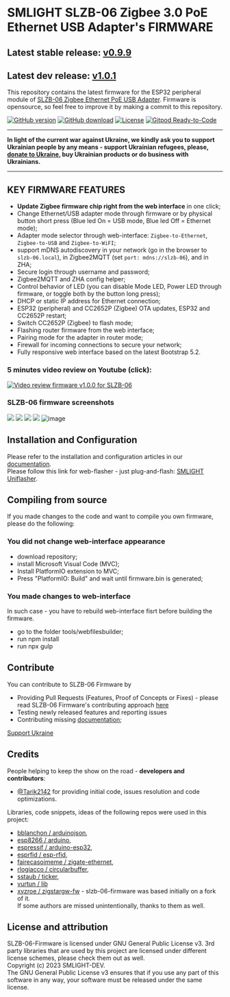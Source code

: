# SMLIGHT SLZB-06 Zigbee 3.0 PoE Ethernet USB Adapter's FIRMWARE
## Latest stable release: [v0.9.9](https://github.com/smlight-dev/slzb-06-firmware/releases/tag/v0.9.9)
## Latest dev release: [v1.0.1](https://github.com/smlight-dev/slzb-06-firmware/releases/tag/v1.0.1-dev)


This repository contains the latest firmware for the ESP32 peripheral module of [SLZB-06 Zigbee Ethernet PoE USB Adapter](https://smlight.tech/product/slzb-06). Firmware is opensource, so feel free to improve it by making a commit to this repository. 

[![GitHub version](https://img.shields.io/github/release/smlight-dev/slzb-06-firmware.svg)](https://github.com/smlight-dev/slzb-06-firmware/releases)
[![GitHub download](https://img.shields.io/github/downloads/smlight-dev/slzb-06-firmware/total.svg)](https://github.com/smlight-dev/slzb-06-firmware/releases/latest)
[![License](https://img.shields.io/github/license/smlight-dev/slzb-06-firmware.svg)](LICENSE.txt)
[![Gitpod Ready-to-Code](https://img.shields.io/badge/Gitpod-Ready--to--Code-blue?logo=gitpod)](https://github.com/smlight-dev/slzb-06-firmware)

<hr></hr>

**In light of the current war against Ukraine, we kindly ask you to support Ukrainian people by any means - support Ukrainian refugees, please, [donate to Ukraine](https://bank.gov.ua/en/news/all/natsionalniy-bank-vidkriv-spetsrahunok-dlya-zboru-koshtiv-na-potrebi-armiyi), buy Ukrainian products or do business with Ukrainians.**

<hr></hr>



## KEY FIRMWARE FEATURES
- **Update Zigbee firmware chip right from the web interface** in one click;
- Change Ethernet/USB adapter mode through firmware or by physical button short press (Blue led On = USB mode, Blue led Off = Ethernet mode);
- Adapter mode selector through web-interface: `Zigbee-to-Ethernet`, `Zigbee-to-USB` and `Zigbee-to-WiFI`;
- support mDNS autodiscovery in your network (go in the browser to `slzb-06.local`), in Zigbee2MQTT (set `port: mdns://slzb-06`), and in ZHA;
- Secure login through username and password;
- Zigbee2MQTT and ZHA config helper;
- Control behavior of LED (you can disable Mode LED, Power LED through firmware, or toggle both by the button long press);
- DHCP or static IP address for Ethernet connection;
- ESP32 (peripheral) and CC2652P (Zigbee) OTA updates, ESP32  and CC2652P restart;
- Switch CC2652P (Zigbee) to flash mode;
- Flashing router firmware from the web interface;
- Pairing mode for the adapter in router mode;
- Firewall for incoming connections to secure your network;
- Fully responsive web interface based on the latest Bootstrap 5.2.

### 5 minutes video review on Youtube (click):

[![Video review firmware v1.0.0 for SLZB-06](https://github.com/smlight-dev/slzb-06-firmware/blob/main/img/title.jpg)](https://www.youtube.com/watch?v=ps-x_-CQXp0)

### SLZB-06 firmware screenshots
![](https://github.com/smlight-dev/slzb-06-firmware/blob/main/img/0.9.8_1.png)
![](https://github.com/smlight-dev/slzb-06-firmware/blob/main/img/0.9.8_2.png)
![](https://github.com/smlight-dev/slzb-06-firmware/blob/main/img/0.9.8_3.png)
![](https://github.com/smlight-dev/slzb-06-firmware/blob/main/img/0.9.8_4.png)
![image](https://user-images.githubusercontent.com/31830530/230929441-cbba10c7-0f5f-4b3c-aec1-0d66dd088d49.png)

## Installation and Configuration
Please refer to the installation and configuration articles in our [documentation](https://smlight.tech/manual/slzb-06/).  
Please follow this link for web-flasher - just plug-and-flash: [SMLIGHT Uniflasher](https://smlight.tech/manual/slzb-06/flasher/).

## Compiling from source

If you made changes to the code and want to compile you own firmware, please do the following:

### You did not change web-interface appearance
- download repository;
- install Microsoft Visual Code (MVC);
- Install PlatformIO extension to MVC;
- Press "PlatformIO: Build" and wait until firmware.bin is generated;

### You made changes to web-interface

In such case - you have to rebuild web-interface fisrt before building the firmware.
- go to the folder tools/webfilesbuilder;
- run npm install
- run npx gulp


## Contribute

You can contribute to SLZB-06 Firmware by
- Providing Pull Requests (Features, Proof of Concepts or Fixes) - please read SLZB-06 Firmware's contributing approach [here](CONTRIBUTING.md)
- Testing newly released features and reporting issues
- Contributing missing [documentation](https://github.com/smlight-dev/slzb-06-manual);

[Support Ukraine](https://bank.gov.ua/en/news/all/natsionalniy-bank-vidkriv-spetsrahunok-dlya-zboru-koshtiv-na-potrebi-armiyi)


## Credits

People helping to keep the show on the road - **developers and contributors**:
- [@Tarik2142](https://github.com/Tarik2142) for providing initial code, issues resolution and code optimizations.  

Libraries, code snippets, ideas of the following repos were used in this project: 
- [bblanchon / arduinojson](https://github.com/bblanchon/ArduinoJson), 
- [esp8266 / arduino](https://github.com/esp8266/Arduino), 
- [espressif / arduino-esp32](https://github.com/espressif/arduino-esp32), 
- [esprfid / esp-rfid](https://github.com/esprfid/esp-rfid), 
- [fairecasoimeme / zigate-ethernet](https://github.com/fairecasoimeme/ZiGate-Ethernet), 
- [rlogiacco / circularbuffer](https://github.com/rlogiacco/CircularBuffer), 
- [sstaub / ticker](https://github.com/sstaub/Ticker), 
- [vurtun / lib](https://github.com/vurtun/lib) 
- [xyzroe  / zigstargw-fw](https://github.com/xyzroe/ZigStarGW-FW) - slzb-06-firmware was based initially on a fork of it.  
If some authors are missed unintentionally, thanks to them as well. 


## License and attribution

SLZB-06-Firmware is licensed under GNU General Public License v3.
3rd party libraries that are used by this project are licensed under different license schemes, please check them out as well.  
Copyright (c) 2023 SMLIGHT-DEV.  
The GNU General Public License v3 ensures that if you use any part of this software in any way, your software must be released under the same license.  
